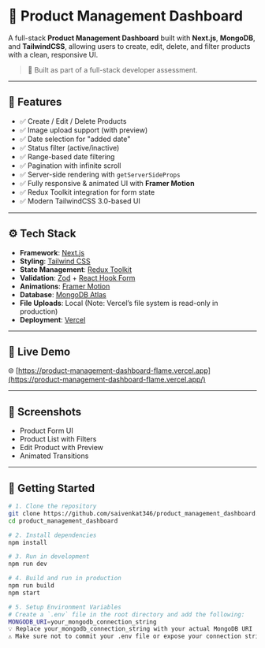 # 🧾 Product Management Dashboard

A full-stack **Product Management Dashboard** built with **Next.js**, **MongoDB**, and **TailwindCSS**, allowing users to create, edit, delete, and filter products with a clean, responsive UI.

> 💼 Built as part of a full-stack developer assessment.

---

## 🔧 Features

- ✅ Create / Edit / Delete Products  
- ✅ Image upload support (with preview)  
- ✅ Date selection for "added date"  
- ✅ Status filter (active/inactive)  
- ✅ Range-based date filtering  
- ✅ Pagination with infinite scroll  
- ✅ Server-side rendering with `getServerSideProps`  
- ✅ Fully responsive & animated UI with **Framer Motion**  
- ✅ Redux Toolkit integration for form state  
- ✅ Modern TailwindCSS 3.0-based UI  

---

## ⚙️ Tech Stack

- **Framework**: [Next.js](https://nextjs.org/)  
- **Styling**: [Tailwind CSS](https://tailwindcss.com/)  
- **State Management**: [Redux Toolkit](https://redux-toolkit.js.org/)  
- **Validation**: [Zod](https://zod.dev/) + [React Hook Form](https://react-hook-form.com/)  
- **Animations**: [Framer Motion](https://www.framer.com/motion/)  
- **Database**: [MongoDB Atlas](https://www.mongodb.com/cloud/atlas)  
- **File Uploads**: Local (Note: Vercel’s file system is read-only in production)  
- **Deployment**: [Vercel](https://vercel.com/)

---

## 🚀 Live Demo

🌐 [https://product-management-dashboard-flame.vercel.app](https://product-management-dashboard-flame.vercel.app/)

---

## 📸 Screenshots

<!-- Replace with actual images when ready -->
- Product Form UI  
- Product List with Filters  
- Edit Product with Preview  
- Animated Transitions

---

## 🧪 Getting Started

```bash
# 1. Clone the repository
git clone https://github.com/saivenkat346/product_management_dashboard.git
cd product_management_dashboard

# 2. Install dependencies
npm install

# 3. Run in development
npm run dev

# 4. Build and run in production
npm run build
npm start

# 5. Setup Environment Variables
# Create a `.env` file in the root directory and add the following:
MONGODB_URI=your_mongodb_connection_string
💡 Replace your_mongodb_connection_string with your actual MongoDB URI (local or Atlas).
⚠️ Make sure not to commit your .env file or expose your connection string publicly.

